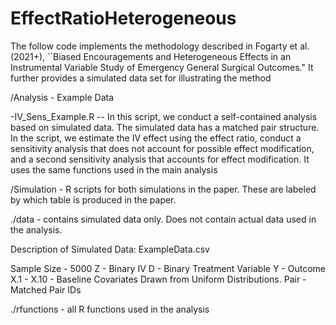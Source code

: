 # EffectRatioHeterogeneous

The follow code implements the methodology described in Fogarty et al. (2021+), ``Biased Encouragements and Heterogeneous Effects in an Instrumental Variable Study of Emergency General Surgical Outcomes." It further provides a simulated data set for illustrating the method

/Analysis - Example Data 

-IV_Sens_Example.R -- In this script, we conduct a self-contained analysis based on simulated data. The simulated data has a matched pair structure.
In the script, we estimate the IV effect using the effect ratio, conduct a sensitivity analysis that does not account for possible effect modification,
and a second sensitivity analysis that accounts for effect modification. It uses the same functions used in the main analysis 

/Simulation - R scripts for both simulations in the paper. These are labeled by which table is produced in the paper.

./data - contains simulated data only.  Does not contain actual data used in the analysis.

Description of Simulated Data: ExampleData.csv

Sample Size - 5000
Z - Binary IV 
D - Binary Treatment Variable
Y - Outcome
X.1 - X.10 - Baseline Covariates Drawn from Uniform Distributions.
Pair - Matched Pair IDs

./rfunctions - all R functions used in the analysis

